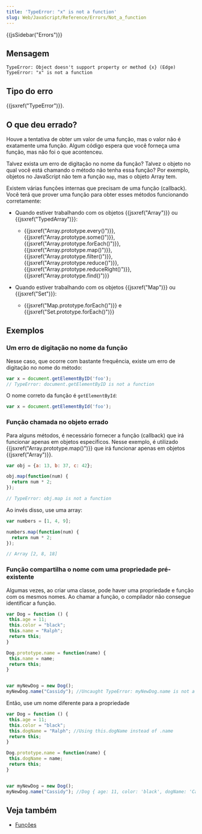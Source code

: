 ```yaml
---
title: 'TypeError: "x" is not a function'
slug: Web/JavaScript/Reference/Errors/Not_a_function
---
```


{{jsSidebar("Errors")}}

## Mensagem

```
TypeError: Object doesn't support property or method {x} (Edge)
TypeError: "x" is not a function
```

## Tipo do erro

{{jsxref("TypeError")}}.

## O que deu errado?

Houve a tentativa de obter um valor de uma função, mas o valor não é exatamente uma função. Algum código espera que você forneça uma função, mas não foi o que acontenceu.

Talvez exista um erro de digitação no nome da função? Talvez o objeto no qual você está chamando o método não tenha essa função? Por exemplo, objetos no JavaScript não tem a função `map`, mas o objeto Array tem.

Existem várias funções internas que precisam de uma função (callback). Você terá que prover uma função para obter esses métodos funcionando corretamente:

- Quando estiver trabalhando com os objetos {{jsxref("Array")}} ou {{jsxref("TypedArray")}}:

  - {{jsxref("Array.prototype.every()")}}, {{jsxref("Array.prototype.some()")}}, {{jsxref("Array.prototype.forEach()")}}, {{jsxref("Array.prototype.map()")}}, {{jsxref("Array.prototype.filter()")}}, {{jsxref("Array.prototype.reduce()")}}, {{jsxref("Array.prototype.reduceRight()")}}, {{jsxref("Array.prototype.find()")}}

- Quando estiver trabalhando com os objetos {{jsxref("Map")}} ou {{jsxref("Set")}}:

  - {{jsxref("Map.prototype.forEach()")}} e {{jsxref("Set.prototype.forEach()")}}

## Exemplos

### Um erro de digitação no nome da função

Nesse caso, que ocorre com bastante frequência, existe um erro de digitação no nome do método:

```js example-bad
var x = document.getElementByID('foo');
// TypeError: document.getElementByID is not a function
```

O nome correto da função é `getElementById`:

```js example-good
var x = document.getElementById('foo');
```

### Função chamada no objeto errado

Para alguns métodos, é necessário fornecer a função (callback) que irá funcionar apenas em objetos específicos. Nesse exemplo, é utilizado {{jsxref("Array.prototype.map()")}} que irá funcionar apenas em objetos {{jsxref("Array")}}.

```js example-bad
var obj = {a: 13, b: 37, c: 42};

obj.map(function(num) {
  return num * 2;
});

// TypeError: obj.map is not a function
```

Ao invés disso, use uma array:

```js example-good
var numbers = [1, 4, 9];

numbers.map(function(num) {
  return num * 2;
});

// Array [2, 8, 18]
```

### Função compartilha o nome com uma propriedade pré-existente

Algumas vezes, ao criar uma classe, pode haver uma propriedade e função com os mesmos nomes. Ao chamar a função, o compilador não consegue identificar a função.

```js example-bad
var Dog = function () {
 this.age = 11;
 this.color = "black";
 this.name = "Ralph";
 return this;
}

Dog.prototype.name = function(name) {
 this.name = name;
 return this;
}


var myNewDog = new Dog();
myNewDog.name("Cassidy"); //Uncaught TypeError: myNewDog.name is not a function
```

Então, use um nome diferente para a propriedade

```js example-good
var Dog = function () {
 this.age = 11;
 this.color = "black";
 this.dogName = "Ralph"; //Using this.dogName instead of .name
 return this;
}

Dog.prototype.name = function(name) {
 this.dogName = name;
 return this;
}


var myNewDog = new Dog();
myNewDog.name("Cassidy"); //Dog { age: 11, color: 'black', dogName: 'Cassidy' }
```

## Veja também

- [Funções](/pt-BR/docs/Web/JavaScript/Reference/Functions)
